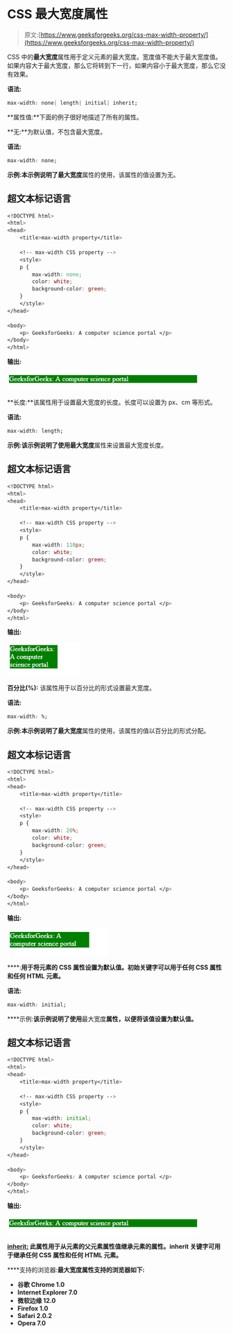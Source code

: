 # CSS 最大宽度属性

> 原文:[https://www.geeksforgeeks.org/css-max-width-property/](https://www.geeksforgeeks.org/css-max-width-property/)

CSS 中的**最大宽度**属性用于定义元素的最大宽度。宽度值不能大于最大宽度值。如果内容大于最大宽度，那么它将转到下一行，如果内容小于最大宽度，那么它没有效果。

**语法:**

```css
max-width: none| length| initial| inherit;
```

**属性值:**下面的例子很好地描述了所有的属性。

**无:**为默认值，不包含最大宽度。

**语法:**

```css
max-width: none;
```

**示例:**本示例说明了**最大宽度**属性的使用，该属性的值设置为无。

## 超文本标记语言

```css
<!DOCTYPE html>
<html>
<head>
    <title>max-width property</title>

    <!-- max-width CSS property -->
    <style>
    p {
        max-width: none;
        color: white;
        background-color: green;
    }
    </style>
</head>

<body>
    <p> GeeksforGeeks: A computer science portal </p>
</body>
</html>
```

**输出:**

![max-width property](img/5e40609f3ccb6d2c495520c7bcd2b5c1.png)

**长度:**该属性用于设置最大宽度的长度。长度可以设置为 px、cm 等形式。

**语法:**

```css
max-width: length;
```

**示例:**该示例说明了使用**最大宽度**属性来设置最大宽度长度。

## 超文本标记语言

```css
<!DOCTYPE html>
<html>
<head>
    <title>max-width property</title>

    <!-- max-width CSS property -->
    <style>
    p {
        max-width: 110px;
        color: white;
        background-color: green;
    }
    </style>
</head>

<body>
    <p> GeeksforGeeks: A computer science portal </p>
</body>
</html>
```

**输出:**

![](img/ba0e20f5c47a3c8799bc5119249f8ed3.png)

**百分比(%):** 该属性用于以百分比的形式设置最大宽度。

**语法:**

```css
max-width: %;
```

**示例:**本示例说明了**最大宽度**属性的使用，该属性的值以百分比的形式分配。

## 超文本标记语言

```css
<!DOCTYPE html>
<html>
<head>
    <title>max-width property</title>

    <!-- max-width CSS property -->
    <style>
    p {
        max-width: 20%;
        color: white;
        background-color: green;
    }
    </style>
</head>

<body>
    <p> GeeksforGeeks: A computer science portal </p>
</body>
</html>
```

**输出:**

![](img/381fb3dc9f263f48f7f324a6e5391f36.png)

[](https://www.geeksforgeeks.org/css-value-initial/)****:**用于将元素的 CSS 属性设置为默认值。初始关键字可以用于任何 CSS 属性和任何 HTML 元素。**

****语法:****

```css
max-width: initial;
```

****示例:**该示例说明了使用**最大宽度**属性，以便将该值设置为默认值。**

## **超文本标记语言**

```css
<!DOCTYPE html>
<html>
<head>
    <title>max-width property</title>

    <!-- max-width CSS property -->
    <style>
    p {
        max-width: initial;
        color: white;
        background-color: green;
    }
    </style>
</head>

<body>
    <p> GeeksforGeeks: A computer science portal </p>
</body>
</html>
```

****输出:****

**![](img/f82986b30b3390320f6a5cf12615299a.png)**

**[**inherit:**](https://www.geeksforgeeks.org/css-value-inherit/) 此属性用于从元素的父元素属性值继承元素的属性。inherit 关键字可用于继承任何 CSS 属性和任何 HTML 元素。**

****支持的浏览器:**最大宽度属性支持的浏览器如下:**

*   **谷歌 Chrome 1.0**
*   **Internet Explorer 7.0**
*   **微软边缘 12.0**
*   **Firefox 1.0**
*   **Safari 2.0.2**
*   **Opera 7.0**